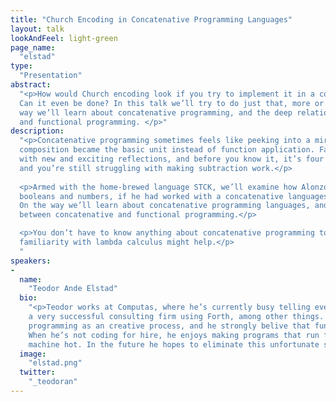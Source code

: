 ```yaml
---
title: "Church Encoding in Concatenative Programming Languages"
layout: talk
lookAndFeel: light-green
page_name:
  "elstad"
type:
  "Presentation"
abstract:
  "<p>How would Church encoding look if you try to implement it in a concatenative language? 
  Can it even be done? In this talk we’ll try to do just that, more or less live, and on the 
  way we’ll learn about concatenative programming, and the deep relations between concatenative 
  and functional programming. </p>"
description:
  "<p>Concatenative programming sometimes feels like peeking into a mirror world, where function 
  composition became the basic unit instead of function application. Familiar concepts glimmer 
  with new and exciting reflections, and before you know it, it’s four o’clock in the morning, 
  and you’re still struggling with making subtraction work.</p>
  
  <p>Armed with the home-brewed language STCK, we’ll examine how Alonzo might have implemented 
  booleans and numbers, if he had worked with a concatenative languages instead of lambda calculus. 
  On the way we’ll learn about concatenative programming languages, and explore the deep relations 
  between concatenative and functional programming.</p>

  <p>You don’t have to know anything about concatenative programming to enjoy this talk, but some 
  familiarity with lambda calculus might help.</p>
  "
speakers:
-
  name:
    "Teodor Ande Elstad"
  bio:
    "<p>Teodor works at Computas, where he’s currently busy telling everybody that Charles Moore ran 
    a very successful consulting firm using Forth, among other things. He’s passionate about 
    programming as an creative process, and he strongly belive that fun fosters innovation. 
    When he’s not coding for hire, he enjoys making programs that run for a while and only makes the 
    machine hot. In the future he hopes to eliminate this unfortunate side-effect as well.</p>"
  image:
    "elstad.png"
  twitter:
    "_teodoran"
---
```

